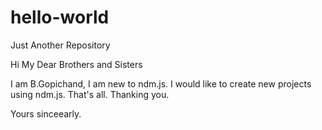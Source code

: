 # hello-world
Just Another Repository


Hi My Dear Brothers and Sisters

I am B.Gopichand, I am new to ndm.js. I would like to create new projects using ndm.js.
That's all. Thanking you. 

Yours sinceearly.
